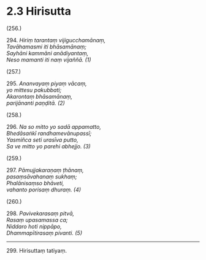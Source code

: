 # 2.3 Hirisutta

(256.)

294\. _Hiriṃ tarantaṃ vijigucchamānaṃ,_  
_Tavāhamasmi iti bhāsamānaṃ;_  
_Sayhāni kammāni anādiyantaṃ,_  
_Neso mamanti iti naṃ vijaññā. (1)_  

(257.)

295\. _Ananvayaṃ piyaṃ vācaṃ,_  
_yo mittesu pakubbati;_  
_Akarontaṃ bhāsamānaṃ,_  
_parijānanti paṇḍitā. (2)_  

(258.)

296\. _Na so mitto yo sadā appamatto,_  
_Bhedāsaṅkī randhamevānupassī;_  
_Yasmiñca seti urasīva putto,_  
_Sa ve mitto yo parehi abhejjo. (3)_  

(259.)

297\. _Pāmujjakaraṇaṃ ṭhānaṃ,_  
_pasaṃsāvahanaṃ sukhaṃ;_  
_Phalānisaṃso bhāveti,_  
_vahanto porisaṃ dhuraṃ. (4)_  

(260.)

298\. _Pavivekarasaṃ pitvā,_  
_Rasaṃ upasamassa ca;_  
_Niddaro hoti nippāpo,_  
_Dhammapītirasaṃ pivanti. (5)_  

---

299\. Hirisuttaṃ tatiyaṃ.
